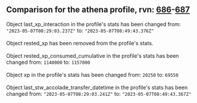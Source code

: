 ## Comparison for the athena profile, rvn: [686](https://github.com/PRO100KatYT/FortniteProfileRevisions/tree/main/profiles/athena/686%20athena.json)-[687](https://github.com/PRO100KatYT/FortniteProfileRevisions/tree/main/profiles/athena/687%20athena.json)

Object last_xp_interaction in the profile's stats has been changed from: `"2023-05-07T08:29:03.237Z"` to: `"2023-05-07T08:49:43.376Z"`
<br><br>
Object rested_xp has been removed from the profile's stats.
<br><br>
Object rested_xp_consumed_cumulative in the profile's stats has been changed from: `1140000` to: `1157000`
<br><br>
Object xp in the profile's stats has been changed from: `20250` to: `69550`
<br><br>
Object last_stw_accolade_transfer_datetime in the profile's stats has been changed from: `"2023-05-07T08:29:03.241Z"` to: `"2023-05-07T08:49:43.367Z"`
<br><br>
